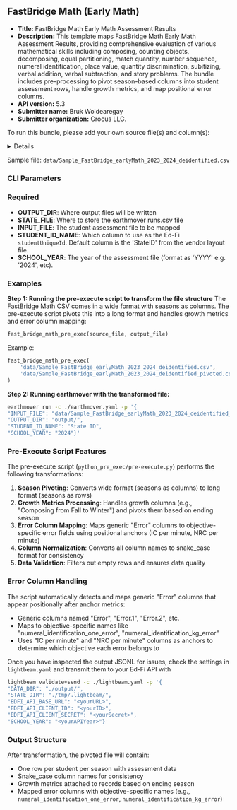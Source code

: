 ## FastBridge Math (Early Math)

* **Title:** FastBridge Math Early Math Assessment Results
* **Description:** This template maps FastBridge Math Early Math Assessment Results, providing comprehensive evaluation of various mathematical skills including composing, counting objects, decomposing, equal partitioning, match quantity, number sequence, numeral identification, place value, quantity discrimination, subitizing, verbal addition, verbal subtraction, and story problems. The bundle includes pre-processing to pivot season-based columns into student assessment rows, handle growth metrics, and map positional error columns.
* **API version:** 5.3
* **Submitter name:** Bruk Woldearegay
* **Submitter organization:** Crocus LLC.

To run this bundle, please add your own source file(s) and column(s):
<details>
This template works with vendor layout file structure. The pre-execute script transforms the wide CSV format (seasons as columns) into a long format (seasons as rows) suitable for Ed-Fi ingestion. See the sample anonymized file.
</details>

Sample file: `data/Sample_FastBridge_earlyMath_2023_2024_deidentified.csv`

### CLI Parameters

### Required
- **OUTPUT_DIR**: Where output files will be written
- **STATE_FILE**: Where to store the earthmover runs.csv file
- **INPUT_FILE**: The student assessment file to be mapped
- **STUDENT_ID_NAME**: Which column to use as the Ed-Fi `studentUniqueId`. Default column is the 'StateID' from the vendor layout file.
- **SCHOOL_YEAR**: The year of the assessment file (format as 'YYYY' e.g. '2024', etc).

### Examples

**Step 1: Running the pre-execute script to transform the file structure**
The FastBridge Math CSV comes in a wide format with seasons as columns. The pre-execute script pivots this into a long format and handles growth metrics and error column mapping:

```python
fast_bridge_math_pre_exec(source_file, output_file)
```

Example:
```python
fast_bridge_math_pre_exec(
    'data/Sample_FastBridge_earlyMath_2023_2024_deidentified.csv',
    'data/Sample_FastBridge_earlyMath_2023_2024_deidentified_pivoted.csv'
)
```

**Step 2: Running earthmover with the transformed file:**
```bash
earthmover run -c ./earthmover.yaml -p '{
"INPUT_FILE": "data/Sample_FastBridge_earlyMath_2023_2024_deidentified_pivoted.csv",
"OUTPUT_DIR": "output/",
"STUDENT_ID_NAME": "State ID",
"SCHOOL_YEAR": "2024"}'
```

### Pre-Execute Script Features

The pre-execute script (`python_pre_exec/pre-execute.py`) performs the following transformations:

1. **Season Pivoting**: Converts wide format (seasons as columns) to long format (seasons as rows)
2. **Growth Metrics Processing**: Handles growth columns (e.g., "Composing from Fall to Winter") and pivots them based on ending season
3. **Error Column Mapping**: Maps generic "Error" columns to objective-specific error fields using positional anchors (IC per minute, NRC per minute)
4. **Column Normalization**: Converts all column names to snake_case format for consistency
5. **Data Validation**: Filters out empty rows and ensures data quality

### Error Column Handling

The script automatically detects and maps generic "Error" columns that appear positionally after anchor metrics:
- Generic columns named "Error", "Error.1", "Error.2", etc.
- Maps to objective-specific names like "numeral_identification_one_error", "numeral_identification_kg_error"
- Uses "IC per minute" and "NRC per minute" columns as anchors to determine which objective each error belongs to

Once you have inspected the output JSONL for issues, check the settings in `lightbeam.yaml` and transmit them to your Ed-Fi API with
```bash
lightbeam validate+send -c ./lightbeam.yaml -p '{
"DATA_DIR": "./output/",
"STATE_DIR": "./tmp/.lightbeam/",
"EDFI_API_BASE_URL": "<yourURL>",
"EDFI_API_CLIENT_ID": "<yourID>",
"EDFI_API_CLIENT_SECRET": "<yourSecret>",
"SCHOOL_YEAR": "<yourAPIYear>"}'
```


### Output Structure

After transformation, the pivoted file will contain:
- One row per student per season with assessment data
- Snake_case column names for consistency
- Growth metrics attached to records based on ending season
- Mapped error columns with objective-specific names (e.g., `numeral_identification_one_error`, `numeral_identification_kg_error`)

